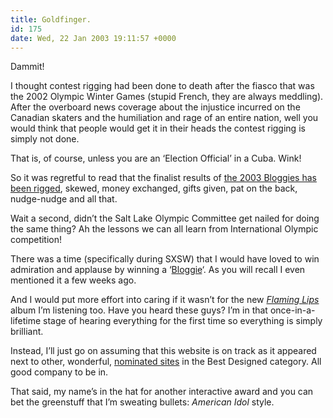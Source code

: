 ```yaml
---
title: Goldfinger.
id: 175
date: Wed, 22 Jan 2003 19:11:57 +0000
---
```


Dammit!  

I thought contest rigging had been done to death after the fiasco that was the 2002 Olympic Winter Games (stupid French, they are always meddling). After the overboard news coverage about the injustice incurred on the Canadian skaters and the humiliation and rage of an entire nation, well you would think that people would get it in their heads the contest rigging is simply not done.  

That is, of course, unless you are an ‘Election Official’ in a Cuba. Wink!  

So it was regretful to read that the finalist results of [the 2003 Bloggies has been rigged](http://www.centrs.com/archives/2003_01_22.html), skewed, money exchanged, gifts given, pat on the back, nudge-nudge and all that.  

Wait a second, didn’t the Salt Lake Olympic Committee get nailed for doing the same thing? Ah the lessons we can all learn from International Olympic competition!  

There was a time (specifically during <span class="caps">SXSW</span>) that I would have loved to win admiration and applause by winning a ‘[Bloggie](http://www.fairvue.com/?feature=awards2003)‘. As you will recall I even mentioned it a few weeks ago.  

And I would put more effort into caring if it wasn’t for the new [*Flaming Lips*](http://www.amazon.com/exec/obidos/tg/detail/-/B000068PQ0/ref=cm_wl_ovu-pg.1-pos.1/002-8135322-7863231?v=glance&coliid=I3MKDMX0R90AA4&me=ATVPDKIKX0DER) album I’m listening too. Have you heard these guys? I’m in that once-in-a-lifetime stage of hearing everything for the first time so everything is simply brilliant.  

Instead, I’ll just go on assuming that this website is on track as it appeared next to other, wonderful, [nominated sites](https://www.airbagindustries.com/bloggies.html) in the Best Designed category. All good company to be in.  

That said, my name’s in the hat for another interactive award and you can bet the greenstuff that I’m sweating bullets: *American Idol* style.





